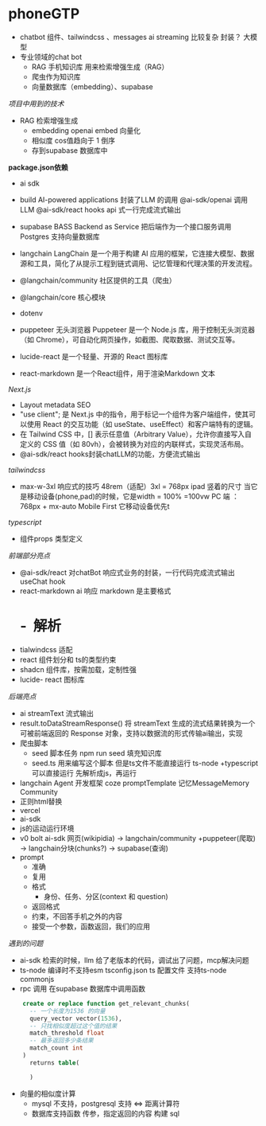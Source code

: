 # phoneGTP

- chatbot
    组件、tailwindcss 、messages
    ai streaming 比较复杂 封装？
    大模型
- 专业领域的chat bot
  - RAG 手机知识库 用来检索增强生成（RAG）
  - 爬虫作为知识库
  - 向量数据库（embedding）、supabase

*项目中用到的技术*
- RAG 检索增强生成
  - embedding openai embed 向量化
  - 相似度 cos值趋向于 1 倒序
  - 存到supabase 数据库中

**package.json依赖**
- ai sdk
- build AI-powered applications
  封装了LLM 的调用
  @ai-sdk/openai 调用 LLM
  @ai-sdk/react hooks api 式一行完成流式输出

- supabase
  BASS Backend as Service 把后端作为一个接口服务调用
  Postgres 支持向量数据库

- langchain
  LangChain 是一个用于构建 AI 应用的框架，它连接大模型、数据源和工具，简化了从提示工程到链式调用、记忆管理和代理决策的开发流程。
- @langchain/community 社区提供的工具（爬虫）
- @langchain/core 核心模块
- dotenv
- puppeteer 无头浏览器
  Puppeteer 是一个 Node.js 库，用于控制无头浏览器（如 Chrome），可自动化网页操作，如截图、爬取数据、测试交互等。
- lucide-react  是一个轻量、开源的 React 图标库
- react-markdown 是一个React组件，用于渲染Markdown 文本

*Next.js*
- Layout metadata
  SEO
- "use client"; 是 Next.js 中的指令，用于标记一个组件为客户端组件，使其可以使用 React 的交互功能（如 useState、useEffect）和客户端特有的逻辑。
- 在 Tailwind CSS 中，[] 表示任意值（Arbitrary Value），允许你直接写入自定义的 CSS 值（如 80vh），会被转换为对应的内联样式，实现灵活布局。
- @ai-sdk/react
  hooks封装chatLLM的功能，方便流式输出

*tailwindcss*
- max-w-3xl 
  响应式的技巧
  48rem（适配）3xl = 768px ipad 竖着的尺寸
  当它是移动设备(phone,pad)的时候，它是width = 100% =100vw
  PC 端 ：768px + mx-auto
  Mobile First 它移动设备优先t

*typescript*
- 组件props 类型定义

*前端部分亮点*
- @ai-sdk/react 对chatBot 响应式业务的封装，一行代码完成流式输出useChat hook
- react-markdown ai 响应 markdown 是主要格式
  # - ![]() 解析
- tialwindcss 适配
- react 组件划分和 ts的类型约束
- shadcn 组件库，按需加载，定制性强
- lucide- react 图标库

*后端亮点*
- ai streamText 流式输出
- result.toDataStreamResponse() 将 streamText 生成的流式结果转换为一个可被前端返回的 Response 对象，支持以数据流的形式传输ai输出，实现
- 爬虫脚本
  - seed 脚本任务
    npm run seed 填充知识库
  - seed.ts 用来编写这个脚本
    但是ts文件不能直接运行
    ts-node +typescript 可以直接运行
    先解析成js，再运行
- langchain Agent 开发框架
  coze promptTemplate 记忆MessageMemory Community 
- 正则html替换
- vercel
- ai-sdk
- js的运动运行环境
- v0 bolt
    ai-sdk
    网页(wikipidia) -> langchain/community +puppeteer(爬取)
    -> langchain分块(chunks?)
    -> supabase(查询)
- prompt
  - 准确
  - 复用
  - 格式
    - 身份、任务、分区(context 和 question)
  - 返回格式
  - 约束，不回答手机之外的内容
  - 接受一个参数，函数返回，我们的应用


*遇到的问题*
- ai-sdk 检索的时候，llm 给了老版本的代码，调试出了问题，mcp解决问题
- ts-node 编译时不支持esm
  tsconfig.json ts 配置文件
  支持ts-node commonjs
- rpc 调用
  在supabase 数据库中调用函数
```sql
    create or replace function get_relevant_chunks(
      -- 一个长度为1536 的向量
      query_vector vector(1536),
      -- 只找相似度超过这个值的结果
      match_threshold float
      -- 最多返回多少条结果
      match_count int
    )
      returns table(

      )
```
- 向量的相似度计算
  - mysql 不支持，postgresql 支持
    <=> 距离计算符
  - 数据库支持函数
    传参，指定返回的内容
    构建 sql 
